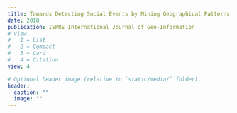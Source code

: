 ```yaml
---
title: Towards Detecting Social Events by Mining Geographical Patterns with VGI Data
date: 2018
publication: ISPRS International Journal of Geo-Information
# View.
#   1 = List
#   2 = Compact
#   3 = Card
#   4 = Citation
view: 4

# Optional header image (relative to `static/media/` folder).
header:
  caption: ""
  image: ""
---
```

